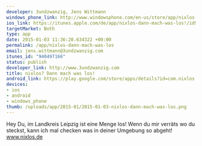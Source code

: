 ```yaml
--- 
developer: 3undzwanzig, Jens Wittmann
windows_phone_link: http://www.windowsphone.com/en-us/store/app/nixlos-de/f277ad85-ed0d-4ba4-b0ce-907ea34b1c1f
ios_link: https://itunes.apple.com/de/app/nixlos-dann-mach-was-los!/id940497166?mt=8
targetMarket: Both
type: app
date: 2015-01-03 11:36:20.634322 +00:00
permalink: /app/nixlos-dann-mach-was-los
email: jens.wittmann@3undzwanzig.com
itunes_id: "940497166"
status: publish
developer_link: http://www.3undzwanzig.com
title: nixlos? Dann mach was los!
android_link: https://play.google.com/store/apps/details?id=com.nixlos.app
devices: 
- ios
- android
- windows_phone
thumb: /uploads/app/2015-01/2015-01-03-nixlos-dann-mach-was-los.png
---
```


Hey Du, im Landkreis Leipzig ist eine Menge los!
Wenn du mir verräts wo du steckst, kann ich mal checken was in deiner Umgebung so abgeht!
www.nixlos.de
